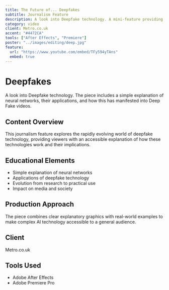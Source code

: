 ```yaml
---
title: The Future of... Deepfakes
subtitle: Journalism Feature
description: A look into Deepfake technology. A mini-feature providing a simple explanation of nerual networks, their applications, and how this has manifested into Deep Fake technology.
category: video
client: Metro.co.uk
accent: "#4472CA"
tools: ["After Effects", "Premiere"]
poster: "../images/editing/deep.jpg"
feature:
  url: "https://www.youtube.com/embed/TFy594yTAns"
  embed: true
---
```


# Deepfakes

A look into Deepfake technology. The piece includes a simple explanation of neural networks, their applications, and how this has manifested into Deep Fake videos.

## Content Overview

This journalism feature explores the rapidly evolving world of deepfake technology, providing viewers with an accessible explanation of how these technologies work and their implications.

## Educational Elements

- Simple explanation of neural networks
- Applications of deepfake technology
- Evolution from research to practical use
- Impact on media and society

## Production Approach

The piece combines clear explanatory graphics with real-world examples to make complex AI technology accessible to a general audience.

## Client

Metro.co.uk

## Tools Used

- Adobe After Effects
- Adobe Premiere Pro
